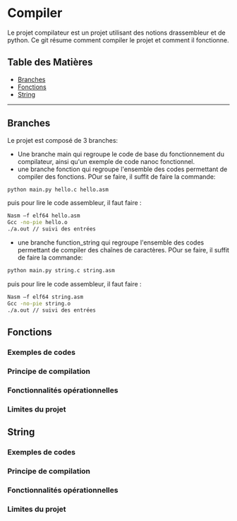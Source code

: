 # Compiler

Le projet compilateur est un projet utilisant des notions drassembleur et de python. 
Ce git résume comment compiler le projet et comment il fonctionne.


## Table des Matières

- [Branches](#branches)
- [Fonctions](#fonctions)
- [String](#string)

-------------------------------------------------------------------------------------------------------------------------------------

## Branches

Le projet est composé de 3 branches: 
- Une branche main qui regroupe le code de base du fonctionnement du compilateur, ainsi qu'un exemple de code nanoc fonctionnel.
- une branche fonction qui regroupe l'ensemble des codes permettant de compiler des fonctions. POur se faire, il suffit de faire la commande:
```bash
python main.py hello.c hello.asm
```
puis pour lire le code assembleur, il faut faire :
```bash
Nasm –f elf64 hello.asm 
Gcc -no-pie hello.o
./a.out // suivi des entrées
```
- une branche function_string qui regroupe l'ensemble des codes permettant de compiler des chaînes de caractères. POur se faire, il suffit de faire la commande:
```bash
python main.py string.c string.asm
```
puis pour lire le code assembleur, il faut faire :
```bash
Nasm –f elf64 string.asm 
Gcc -no-pie string.o
./a.out // suivi des entrées
```


## Fonctions

### Exemples de codes
### Principe de compilation
### Fonctionnalités opérationnelles
### Limites du projet

  

## String

### Exemples de codes
### Principe de compilation
### Fonctionnalités opérationnelles

### Limites du projet

